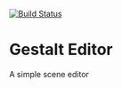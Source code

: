 [![Build Status](https://travis-ci.org/Moguri/gestalt-editor.svg?branch=master)](https://travis-ci.org/Moguri/gestalt-editor)
# Gestalt Editor
A simple scene editor

